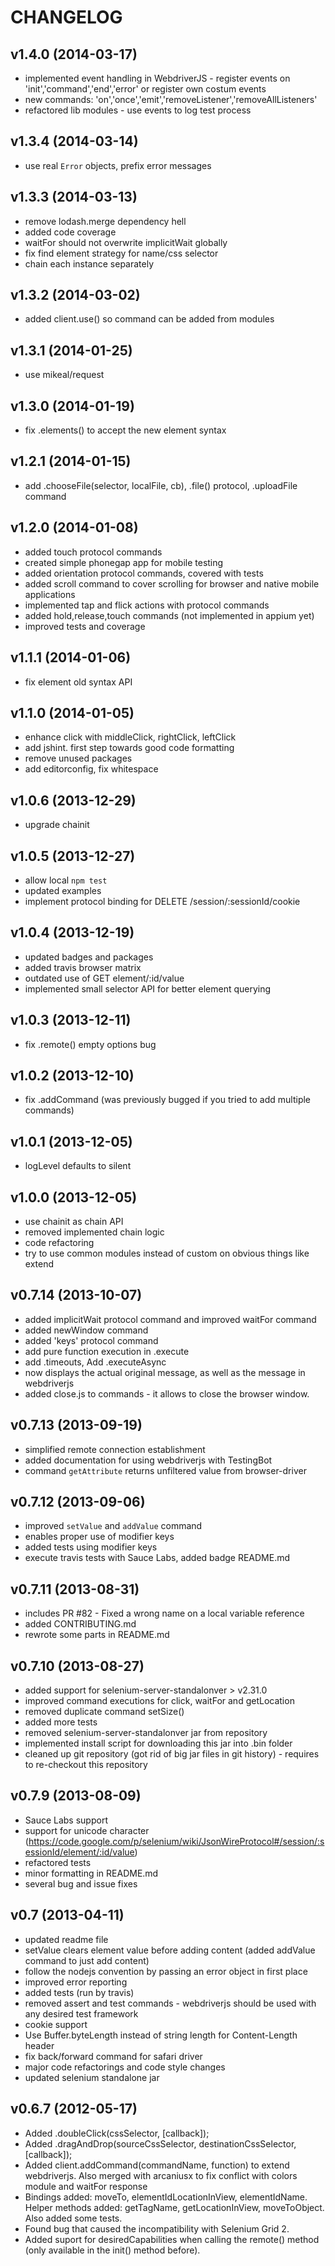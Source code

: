 # CHANGELOG

## v1.4.0 (2014-03-17)
* implemented event handling in WebdriverJS - register events on 'init','command','end','error' or register own costum events
* new commands: 'on','once','emit','removeListener','removeAllListeners'
* refactored lib modules - use events to log test process

## v1.3.4 (2014-03-14)
* use real `Error` objects, prefix error messages

## v1.3.3 (2014-03-13)
* remove lodash.merge dependency hell
* added code coverage
* waitFor should not overwrite implicitWait globally
* fix find element strategy for name/css selector
* chain each instance separately

## v1.3.2 (2014-03-02)
* added client.use() so command can be added from modules

## v1.3.1 (2014-01-25)
* use mikeal/request

## v1.3.0 (2014-01-19)
* fix .elements() to accept the new element syntax

## v1.2.1 (2014-01-15)
* add .chooseFile(selector, localFile, cb), .file() protocol, .uploadFile command

## v1.2.0 (2014-01-08)
* added touch protocol commands
* created simple phonegap app for mobile testing
* added orientation protocol commands, covered with tests
* added scroll command to cover scrolling for browser and native mobile applications
* implemented tap and flick actions with protocol commands
* added hold,release,touch commands (not implemented in appium yet)
* improved tests and coverage

## v1.1.1 (2014-01-06)
* fix element old syntax API

## v1.1.0 (2014-01-05)
* enhance click with middleClick, rightClick, leftClick
* add jshint. first step towards good code formatting
* remove unused packages
* add editorconfig, fix whitespace

## v1.0.6 (2013-12-29)
* upgrade chainit

## v1.0.5 (2013-12-27)
* allow local `npm test`
* updated examples
* implement protocol binding for DELETE /session/:sessionId/cookie

## v1.0.4 (2013-12-19)
* updated badges and packages
* added travis browser matrix
* outdated use of GET element/:id/value
* implemented small selector API for better element querying

## v1.0.3 (2013-12-11)
* fix .remote() empty options bug

## v1.0.2 (2013-12-10)
* fix .addCommand (was previously bugged if you tried to add multiple commands)

## v1.0.1 (2013-12-05)
* logLevel defaults to silent

## v1.0.0 (2013-12-05)
* use chainit as chain API
* removed implemented chain logic
* code refactoring
* try to use common modules instead of custom on obvious things like extend

## v0.7.14 (2013-10-07)
* added implicitWait protocol command and improved waitFor command
* added newWindow command
* added 'keys' protocol command
* add pure function execution in .execute
* add .timeouts, Add .executeAsync
* now displays the actual original message, as well as the message in webdriverjs
* added close.js to commands - it allows to close the browser window.

## v0.7.13 (2013-09-19)
* simplified remote connection establishment
* added documentation for using webdriverjs with TestingBot
* command `getAttribute` returns unfiltered value from browser-driver

## v0.7.12 (2013-09-06)
* improved `setValue` and `addValue` command
* enables proper use of modifier keys
* added tests using modifier keys
* execute travis tests with Sauce Labs, added badge README.md 

## v0.7.11 (2013-08-31)
* includes PR #82 - Fixed a wrong name on a local variable reference
* added CONTRIBUTING.md
* rewrote some parts in README.md

## v0.7.10 (2013-08-27)
* added support for selenium-server-standalonver > v2.31.0
* improved command executions for click, waitFor and getLocation
* removed duplicate command setSize()
* added more tests
* removed selenium-server-standalonver jar from repository
* implemented install script for downloading this jar into .bin folder
* cleaned up git repository (got rid of big jar files in git history) - requires to re-checkout this repository

## v0.7.9 (2013-08-09)
* Sauce Labs support
* support for unicode character (https://code.google.com/p/selenium/wiki/JsonWireProtocol#/session/:sessionId/element/:id/value)
* refactored tests
* minor formatting in README.md
* several bug and issue fixes

## v0.7 (2013-04-11)
* updated readme file
* setValue clears element value before adding content (added addValue command to just add content)
* follow the nodejs convention by passing an error object in first place
* improved error reporting
* added tests (run by travis)
* removed assert and test commands - webdriverjs should be used with any desired test framework
* cookie support
* Use Buffer.byteLength instead of string length for Content-Length header
* fix back/forward command for safari driver
* major code refactorings and code style changes
* updated selenium standalone jar

## v0.6.7 (2012-05-17)
* Added .doubleClick(cssSelector, [callback]);
* Added .dragAndDrop(sourceCssSelector, destinationCssSelector, [callback]);
* Added client.addCommand(commandName, function) to extend webdriverjs. Also merged with arcaniusx to fix conflict with colors module and waitFor response
* Bindings added: moveTo, elementIdLocationInView, elementIdName. Helper methods added: getTagName, getLocationInView, moveToObject. Also added some tests.
* Found bug that caused the incompatibility with Selenium Grid 2.
* Added suport for desiredCapabilities when calling the remote() method (only available in the init() method before).
